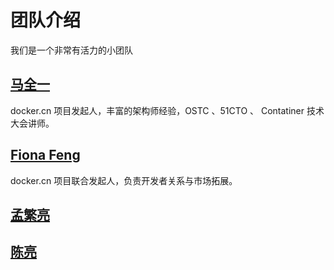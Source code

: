 # 团队介绍

我们是一个非常有活力的小团队

## [马全一](weibo.com/genedna)

docker.cn 项目发起人，丰富的架构师经验，OSTC 、51CTO 、 Contatiner 技术大会讲师。

## [Fiona Feng](mailto:fiona@docker.cn)

docker.cn 项目联合发起人，负责开发者关系与市场拓展。

## [孟繁亮]()

## [陈亮]()
